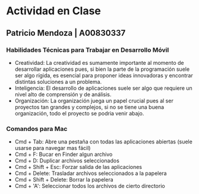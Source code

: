 # Actividad en Clase
## Patricio Mendoza | A00830337

### Habilidades Técnicas para Trabajar en Desarrollo Móvil
- Creatividad: La creatividad es sumamente importante al momento de desarrollar aplicaciones pues, si bien la parte de la programación suele ser algo rígida, es esencial para proponer ideas innovadoras y encontrar distintas soluciones a un problema.
- Inteligencia: El desarrollo de aplicaciones suele ser algo que requiere un nivel alto de comprensión y de análisis.
- Organización: La organización juega un papel crucial pues al ser proyectos tan grandes y complejos, si no se tiene una buena organización, todo el proyecto se podria venir abajo.

### Comandos para Mac
- Cmd + Tab: Abre una pestaña con todas las aplicaciones abiertas (suele usarse para navegar mas fácil)
- Cmd + F: Bucar en Finder algun archivo
- Cmd + D: Duplicar archivos seleccionados
- Cmd + Shift + Esc: Forzar salida de las aplicaciones
- Cmd + Delete: Trasladar archivos seleccionados a la papelera
- Cmd + Shift + Delete: Borrar la papelera
- Cmd + 'A': Seleccionar todos los archivos de cierto directorio
